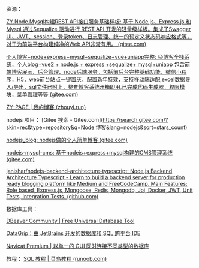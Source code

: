 资源：

[ZY.Node.Mysql构建REST API接口服务基础样板: 基于 Node.js、Express.js 和 Mysql 通过Sequalize 驱动进行 REST API 开发的轻量级样板。集成了Swagger UI、JWT、session、登录token、日志管理、统一的预定义状态码响应格式等，对于为前端平台构建纯净的Web API非常有用。 (gitee.com)](https://gitee.com/Z568_568/zy-express-sequelize-mysql)



[个人博客+node+express+mysql+sequalize+vue+uniapp完整: 😜博客全栈系统，个人blog+vue2 + node.js + express +sequalize+ mysql+uniapp 包含前端博客展示、后台管理、node后端服务。包括前后台完整基础功能，微信小程序，H5，web前台站点一键置灰，配置新年特效，支持移动端适配,excel数据导入/导出，sql文件已附上，整套博客系统开箱即用,已完成代码生成器，权限模块，菜单管理等等 (gitee.com)](https://gitee.com/Z568_568/all-blog-sys)

[ZY-PAGE | 我的博客 (zhouyi.run)](http://www.zhouyi.run/#/Blog)



nodejs 项目： [Gitee 搜索 - Gitee.com](https://search.gitee.com/?skin=rec&type=repository&q=Node 博客&lang=nodejs&sort=stars_count)

[nodejs_blog: nodejs做的个人简单博客 (gitee.com)](https://gitee.com/xuxu.gao/nodejs_blog?_from=gitee_search)

[nodejs-mysql-cms: 基于nodejs+express+mysql构建的CMS管理系统 (gitee.com)](https://gitee.com/vux/nodejs-mysql-cms)

[janishar/nodejs-backend-architecture-typescript: Node.js Backend Architecture Typescript - Learn to build a backend server for production ready blogging platform like Medium and FreeCodeCamp. Main Features: Role based, Express.js, Mongoose, Redis, Mongodb, Joi, Docker, JWT, Unit Tests, Integration Tests. (github.com)](https://github.com/janishar/nodejs-backend-architecture-typescript)



数据库工具：

[DBeaver Community | Free Universal Database Tool](https://dbeaver.io/)

[DataGrip：由 JetBrains 开发的数据库和 SQL 跨平台 IDE](https://www.jetbrains.com.cn/datagrip/promo/?utm_source=baidu&utm_medium=cpc&utm_campaign=cn-bai-pro-datagrip-ex-pc&utm_content=competitor_datagrip&utm_term=dbeaver&bd_vid=12084028125325428060)

[Navicat Premium | 以单一的 GUI 同时连接不同类型的数据库](https://www.navicat.com.cn/products/navicat-premium)

教程： [SQL 教程 | 菜鸟教程 (runoob.com)](https://www.runoob.com/sql/sql-tutorial.html)



